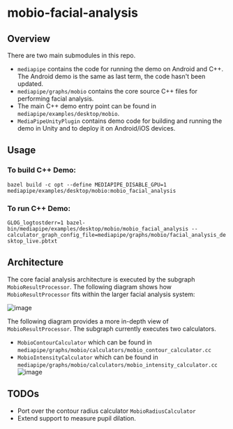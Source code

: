 # mobio-facial-analysis

## Overview
There are two main submodules in this repo. 
- `mediapipe` contains the code for running the demo on Android and C++. The Android demo is the same as last term, the code hasn't been updated.
- `mediapipe/graphs/mobio` contains the core source C++ files for performing facial analysis. 
- The main C++ demo entry point can be found in `mediapipe/examples/desktop/mobio`.
- `MediaPipeUnityPlugin` contains demo code for building and running the demo in Unity and to deploy it on Android/iOS devices.

## Usage
### To build C++ Demo:
`bazel build -c opt --define MEDIAPIPE_DISABLE_GPU=1 mediapipe/examples/desktop/mobio:mobio_facial_analysis`

### To run C++ Demo:
`GLOG_logtostderr=1 bazel-bin/mediapipe/examples/desktop/mobio/mobio_facial_analysis --calculator_graph_config_file=mediapipe/graphs/mobio/facial_analysis_desktop_live.pbtxt`

## Architecture
The core facial analysis architecture is executed by the subgraph `MobioResultProcessor`. The following diagram shows how `MobioResultProcessor` fits within the larger facial analysis system:

![image](https://user-images.githubusercontent.com/16181437/155273958-af054653-4e1c-42b4-bd31-cd5fb199dc51.png)

The following diagram provides a more in-depth view of `MobioResultProcessor`. The subgraph currently executes two calculators.
- `MobioContourCalculator` which can be found in `mediapipe/graphs/mobio/calculators/mobio_contour_calculator.cc`
- `MobioIntensityCalculator` which can be found in `mediapipe/graphs/mobio/calculators/mobio_intensity_calculator.cc`
![image](https://user-images.githubusercontent.com/16181437/155273790-25c7fec1-99bb-4cbe-8c0f-5054e6f3f3b6.png)

## TODOs
- Port over the contour radius calculator `MobioRadiusCalculator`
- Extend support to measure pupil dilation.

